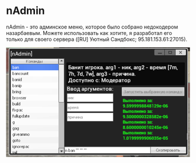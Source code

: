 # nAdmin
nAdmin - это админское меню, которое было собрано недокодером назарбаевым. Можете использовать как хотите, я разработал его только для своего сервера ([RU] Уютный Сандбокс; 95.181.153.61:27015).

![меню](https://github.com/sarry13/nAdmin/blob/main/Screenshot_7.png)
